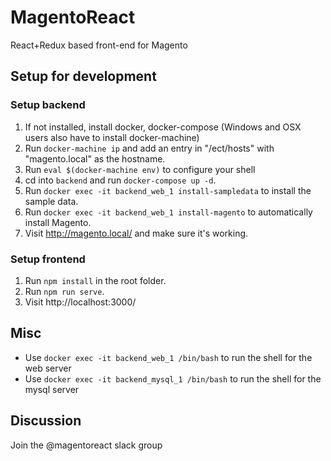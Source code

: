 # MagentoReact
React+Redux based front-end for Magento

## Setup for development

### Setup backend
1. If not installed, install docker, docker-compose (Windows and OSX users also have to install docker-machine)
2. Run `docker-machine ip` and add an entry in "/ect/hosts" with "magento.local" as the hostname.
3. Run `eval $(docker-machine env)` to configure your shell
4. cd into `backend` and run `docker-compose up -d`.
5. Run `docker exec -it backend_web_1 install-sampledata` to install the sample data.
6. Run `docker exec -it backend_web_1 install-magento` to automatically install Magento.
7. Visit http://magento.local/ and make sure it's working.

### Setup frontend
1. Run `npm install` in the root folder.
2. Run `npm run serve`.
6. Visit http://localhost:3000/

## Misc

* Use `docker exec -it backend_web_1 /bin/bash` to run the shell for the web server
* Use `docker exec -it backend_mysql_1 /bin/bash` to run the shell for the mysql server

## Discussion

Join the @magentoreact slack group
